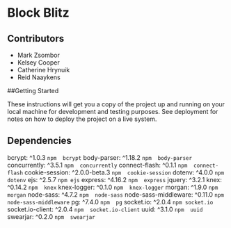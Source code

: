 # Block Blitz

## Contributors
- Mark Zsombor
- Kelsey Cooper
- Catherine Hrynuik
- Reid Naaykens

##Getting Started

  These instructions will get you a copy of the project up and running on your local machine for development and testing purposes. See deployment for notes on how to deploy the project on a live system.




## Dependencies

  bcrypt: ^1.0.3 `npm  bcrypt`
  body-parser: ^1.18.2 `npm  body-parser`
  concurrently: ^3.5.1 `npm  concurrently`
  connect-flash: ^0.1.1 `npm  connect-flash`
  cookie-session: ^2.0.0-beta.3 `npm  cookie-session`
  dotenv: ^4.0.0 `npm  dotenv`
  ejs: ^2.5.7 `npm ejs`
  express: ^4.16.2 `npm  express`
  jquery: ^3.2.1
  knex: ^0.14.2 `npm  knex`
  knex-logger: ^0.1.0 `npm  knex-logger`
  morgan: ^1.9.0 `npm  morgan`
  node-sass: ^4.7.2 `npm  node-sass`
  node-sass-middleware: ^0.11.0 `npm  node-sass-middleware`
  pg: ^7.4.0 `npm  pg`
  socket.io: ^2.0.4 `npm socket.io`
  socket.io-client: ^2.0.4 `npm  socket.io-client`
  uuid: ^3.1.0 `npm  uuid`
  swearjar: ^0.2.0 `npm  swearjar`

